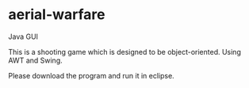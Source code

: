 # aerial-warfare
Java GUI

This is a shooting game which is designed to be object-oriented. Using AWT and Swing.

Please download the program and run it in eclipse.
